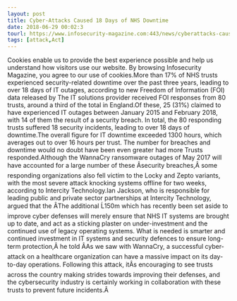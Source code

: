 ```yaml
---
layout: post
title: Cyber-Attacks Caused 18 Days of NHS Downtime
date: 2018-06-29 00:02:3
tourl: https://www.infosecurity-magazine.com:443/news/cyberattacks-caused-18-days-of-nhs/
tags: [attack,Act]
---
```

Cookies enable us to provide the best experience possible and help us understand how visitors use our website. By browsing Infosecurity Magazine, you agree to our use of cookies.More than 17% of NHS trusts experienced security-related downtime over the past three years, leading to over 18 days of IT outages, according to new Freedom of Information (FOI) data released by The IT solutions provider received FOI responses from 80 trusts, around a third of the total in England.Of these, 25 (31%) claimed to have experienced IT outages between January 2015 and February 2018, with 14 of them the result of a security breach. In total, the 80 responding trusts suffered 18 security incidents, leading to over 18 days of downtime.The overall figure for IT downtime exceeded 1300 hours, which averages out to over 16 hours per trust. The number for breaches and downtime would no doubt have been even greater had more Trusts responded.Although the WannaCry ransomware outages of May 2017 will have accounted for a large number of these Âsecurity breaches,Â some responding organizations also fell victim to the Locky and Zepto variants, with the most severe attack knocking systems offline for two weeks, according to Intercity Technology.Ian Jackson, who is responsible for leading public and private sector partnerships at Intercity Technology, argued that the ÂThe additional Ĺ150m which has recently been set aside to improve cyber defenses will merely ensure that NHS IT systems are brought up to date, and act as a sticking plaster on under-investment and the continued use of legacy operating systems. What is needed is smarter and continued investment in IT systems and security defences to ensure long-term protection,Â he told ÂAs we saw with WannaCry, a successful cyber-attack on a healthcare organization can have a massive impact on its day-to-day operations. Following this attack, itÂs encouraging to see trusts across the country making strides towards improving their defenses, and the cybersecurity industry is certainly working in collaboration with these trusts to prevent future incidents.Â